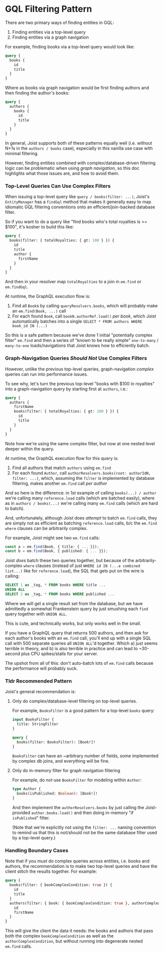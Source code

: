 # GQL Filtering Pattern

There are two primary ways of finding entities in GQL:

1. Finding entities via a top-level query
2. Finding entities via a graph navigation

For example, finding books via a top-level query would look like:

```graphql
query {
  books {
    id
    title
  }
}
```

Where as books via graph navigation would be first finding authors and then finding the author's books:

```graphql
query {
  authors {
    books {
      id
      title
    }
  }
}
```

In general, Joist supports both of these patterns equally well (i.e. without N+1s in the `authors / books` case), especially in this vanilla use case with minimal filtering.

However, finding entities combined with complex/database-driven filtering logic can be problematic when using _graph navigation_, so this doc highlights what those issues are, and how to avoid them.

### Top-Level Queries Can Use Complex Filters

When issuing a top-level query like `query / books(filter: ...)`, Joist's `EntityManager` has a `findGql` method that makes it generally easy to map idiomatic GQL filtering conventions onto an efficient/join-backed database filter.

So if you want to do a query like "find books who's total royalties is >= $100", it's kosher to build this like:

```graphql
query {
  books(filter: { totalRoyalties: { gt: 100 } }) {
    id
    title
    author {
      firstName
    }
  }
}
```

And then in your resolver map `totalRoyalties` to a join in `em.find` or `em.findGql`.

At runtime, the GraphQL execution flow is:

1. Find all `Book`s by calling `queryResolvers.books`, which will probably make an `em.find(Book, ...)` call
2. For each found `Book`, call `bookN.authorRef.load()` _per book_, which Joist automatically batches into a single `SELECT * FROM authors WHERE book_id IN (...)`

So this is a safe pattern because we've done 1 initial "potentially complex filter" `em.find` and then a series of "known to be really simple" `one-to-many` / `many-to-one` loads/navigations that Joist knows how to efficiently batch.

### Graph-Navigation Queries _Should Not_ Use Complex Filters

However, unlike the previous top-level queries, graph-navigation _complex_ queries can run into performance issues.

To see why, let's turn the previous top-level "books with $100 in royalties" into a graph-navigation query by starting first at `authors`, i.e.:

```graphql
query {
  authors {
    firstName
    books(filter: { totalRoyalties: { gt: 100 } }) {
      id
      title
    }
  }
}
```

Note how we're using the same complex filter, but now at one nested level deeper within the query.

At runtime, the GraphQL execution flow for this query is:

1. Find all authors that match `authors` using `em.find`
2. For each found `Author`, call `authorResolvers.books(root: authorIdN, filter: ...)`, which, assuming the `filter` is implemented by database filtering, makes another `em.find` call _per author_

And so here is the difference: in 1st example of calling `books(...) / author` we're calling many `reference.load` calls (which are batched easily), where as in `authors / books(...)` we're calling many `em.find` calls (which are hard to batch).

And, unfortunately, although Joist does _attempt_ to batch `em.find` calls, they are simply not as efficient as batching `reference.load` calls, b/c the `em.find` `where` clauses can be arbitrarily complex.

For example, Joist might see two `em.find` calls:

```typescript
const a = em.find(Book, { title: { ... }});
const b = em.find(Book, { published: { ... }});
```

Joist _does_ batch these two queries together, but because of the arbitrarily-complex `where` clauses (instead of just `WHERE id IN (...a combined list...)` like for `reference.load`), the SQL that gets put on the wire is calling:

```sql
SELECT 1 as _tag, * FROM books WHERE title ...
UNION ALL
SELECT 2 as _tag, * FROM books WHERE published ...
```

Where we will get a single result set from the database, but we have admittedly a somewhat Frankenstein query by just smushing each `find` query together with `UNION ALL`.

This is cute, and technically works, but only works well in the small.

If you have a GraphQL query that returns 500 authors, and then ask for each author's books with an `em.find` call, you'll end up with a single SQL call with 500 separate queries all `UNION ALL`'d together. Which a) just seems terrible in theory, and b) is also terrible in practice and can lead to ~30-second plus CPU spikes/stalls for your server.

The upshot from all of this: don't auto-batch lots of `em.find` calls because the performance will probably suck.

### Tldr Recommended Pattern

Joist's general recommendation is:

1. Only do complex/database-level filtering on top-level queries.

   For example, `BooksFilter` is a good pattern for a top-level `books` query:

   ```graphql
   input BooksFilter {
     title: StringFilter
   }

   query {
     books(filter: BooksFilter): [Book!]!
   }
   ```

   `BooksFilter` can have an ~arbitrary number of fields, some implemented by complex db joins, and everything will be fine.

2. Only do in-memory filter for graph navigation filtering

   For example, do _not_ use `BooksFilter` for modeling within `Author`:

   ```graphql
   type Author {
     books(isPublished: Boolean): [Book!]!
   }
   ```

   And then implement the `authorResolvers.books` by just calling the Joist-provided `author.books.load()` and then doing in-memory "if `isPublished`" filter.

   (Note that we're explicitly not using the `filter: ...` naming convention to remind us that this is not/should not be the same database filter used by a top-level query.)

### Handling Boundary Cases

Note that if you _must_ do complex queries across entities, i.e. books and authors, the recommendation is to make two top-level queries and have the client stitch the results together. For example:

```graphql
query {
  books(filter: { bookComplexCondition: true }) {
    id
    title
  }
  authors(filter: { book: { bookComplexCondition: true }, authorComplexCondition: true }) {
    id
    firstName
  }
}
```

This will give the client the data it needs: the books and authors that pass both the complex `bookComplexCondition` as well as the `authorComplexCondition`, but without running into degenerate nested `em.find` calls.
